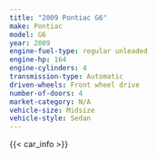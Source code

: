 ```yaml
---
title: "2009 Pontiac G6"
make: Pontiac
model: G6
year: 2009
engine-fuel-type: regular unleaded
engine-hp: 164
engine-cylinders: 4
transmission-type: Automatic
driven-wheels: Front wheel drive
number-of-doors: 4
market-category: N/A
vehicle-size: Midsize
vehicle-style: Sedan
---
```


{{< car_info >}}
